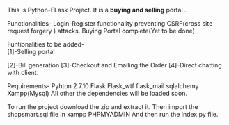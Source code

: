 This is Python-FLask Project.
It is a <strong>buying and selling</strong> portal .

Functionalities-
Login-Register functionality preventing CSRF(cross site request forgery ) attacks.
Buying Portal complete(Yet to be done)

Funtionalities to be added-
<br>
[1]-Selling portal

[2]-Bill generation
[3]-Checkout and Emailing the Order
[4]-Direct chatting with client.

Requirements-
Pyhton 2.7.10
Flask
Flask_wtf
flask_mail
sqlalchemy
Xampp(Mysql)
All other the dependencies will be loaded soon.

To run the project download the zip and extract it.
Then import the shopsmart.sql file in xampp PHPMYADMIN
And then run the index.py file.
